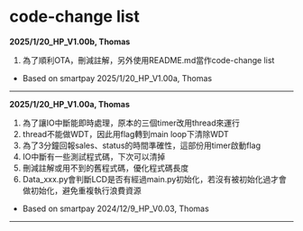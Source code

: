 # code-change list

**2025/1/20_HP_V1.00b, Thomas**
1. 為了順利OTA，刪減註解，另外使用README.md當作code-change list
* Based on smartpay 2025/1/20_HP_V1.00a, Thomas
---
**2025/1/20_HP_V1.00a, Thomas**
1. 為了讓IO中斷能即時處理，原本的三個timer改用thread來運行
2. thread不能做WDT，因此用flag轉到main loop下清除WDT
3. 為了3分鐘回報sales、status的時間準確性，這部份用timer啟動flag
4. IO中斷有一些測試程式碼，下次可以清掉
5. 刪減註解或用不到的舊程式碼，優化程式碼長度
6. Data_xxx.py會判斷LCD是否有經過main.py初始化，若沒有被初始化過才會做初始化，避免重複執行浪費資源
* Based on smartpay 2024/12/9_HP_V0.03, Thomas
 ---
 